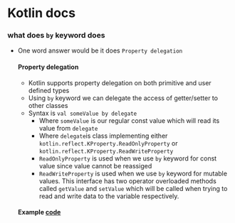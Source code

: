 # Kotlin docs

### what does ```by``` keyword does
* One word answer would be it does `Property delegation`
    #### Property delegation
    * Kotlin supports property delegation on both primitive and user defined types
    * Using `by` keyword we can delegate the access of getter/setter to other classes
    * Syntax is `val someValue by delegate`
        * Where `someValue` is our regular const value which will read its value from `delegate`
        * Where `delegate`is class implementing either `kotlin.reflect.KProperty.ReadOnlyProperty` or 
          `kotlin.reflect.KProperty.ReadWriteProperty`
        * `ReadOnlyProperty` is used when we use `by` keyword for const value since value cannot be reassiged
        * `ReadWriteProperty` is used when we use `by` keyword for mutable values.
          This interface has two operator overloaded methods called `getValue` and `setValue` which will be called
          when trying to read and write data to the variable respectively. 
          
    #### Example [code](src/main/kotlin/ByKeywordExample.kt)

